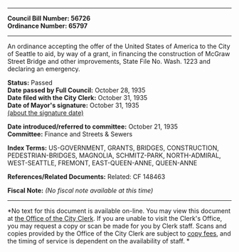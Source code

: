 * * * * *  
  
**Council Bill Number: [](#h0)[](#h2)56726**   
**Ordinance Number: 65797**  
  
* * * * *  
  
An ordinance accepting the offer of the United States of America to the City of Seattle to aid, by way of a grant, in financing the construction of McGraw Street Bridge and other improvements, State File No. Wash. 1223 and declaring an emergency.  
  
**Status:** Passed   
**Date passed by Full Council:** October 28, 1935   
**Date filed with the City Clerk:** October 31, 1935   
**Date of Mayor's signature:** October 31, 1935   
[(about the signature date)](/~public/approvaldate.htm)   
  
  
**Date introduced/referred to committee:** October 21, 1935   
**Committee:** Finance and Streets & Sewers   
  
**Index Terms:** US-GOVERNMENT, GRANTS, BRIDGES, CONSTRUCTION, PEDESTRIAN-BRIDGES, MAGNOLIA, SCHMITZ-PARK, NORTH-ADMIRAL, WEST-SEATTLE, FREMONT, EAST-QUEEN-ANNE, QUEEN-ANNE  
  
**References/Related Documents:** Related: CF 148463  
  
**Fiscal Note:** *(No fiscal note available at this time)*  
  
* * * * *  
  
*No text for this document is available on-line. You may view this document at [the Office of the City Clerk](http://www.seattle.gov/leg/clerk/contactUs.htm). If you are unable to visit the Clerk's Office, you may request a copy or scan be made for you by Clerk staff. Scans and copies provided by the Office of the City Clerk are subject to [copy fees](http://clerk.seattle.gov/~public/clerkfees.htm), and the timing of service is dependent on the availability of staff. *  
  
  

